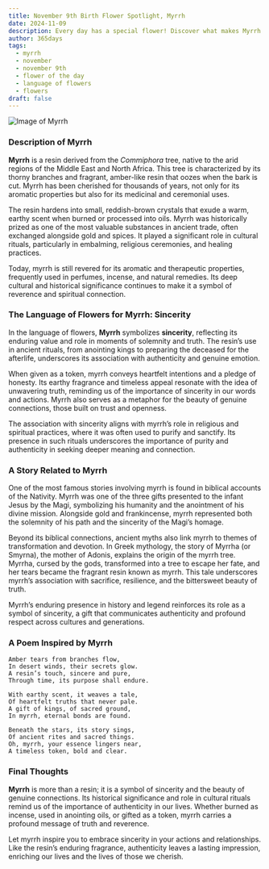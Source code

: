 ```yaml
---
title: November 9th Birth Flower Spotlight, Myrrh
date: 2024-11-09
description: Every day has a special flower! Discover what makes Myrrh unique as today’s birth flower and its symbolic meaning.
author: 365days
tags:
  - myrrh
  - november
  - november 9th
  - flower of the day
  - language of flowers
  - flowers
draft: false
---
```



![Image of Myrrh](https://cdn.pixabay.com/photo/2018/02/26/17/48/nature-3183605_1280.jpg#center)


### Description of Myrrh

**Myrrh** is a resin derived from the _Commiphora_ tree, native to the arid regions of the Middle East and North Africa. This tree is characterized by its thorny branches and fragrant, amber-like resin that oozes when the bark is cut. Myrrh has been cherished for thousands of years, not only for its aromatic properties but also for its medicinal and ceremonial uses.

The resin hardens into small, reddish-brown crystals that exude a warm, earthy scent when burned or processed into oils. Myrrh was historically prized as one of the most valuable substances in ancient trade, often exchanged alongside gold and spices. It played a significant role in cultural rituals, particularly in embalming, religious ceremonies, and healing practices.

Today, myrrh is still revered for its aromatic and therapeutic properties, frequently used in perfumes, incense, and natural remedies. Its deep cultural and historical significance continues to make it a symbol of reverence and spiritual connection.

### The Language of Flowers for Myrrh: Sincerity

In the language of flowers, **Myrrh** symbolizes **sincerity**, reflecting its enduring value and role in moments of solemnity and truth. The resin’s use in ancient rituals, from anointing kings to preparing the deceased for the afterlife, underscores its association with authenticity and genuine emotion.

When given as a token, myrrh conveys heartfelt intentions and a pledge of honesty. Its earthy fragrance and timeless appeal resonate with the idea of unwavering truth, reminding us of the importance of sincerity in our words and actions. Myrrh also serves as a metaphor for the beauty of genuine connections, those built on trust and openness.

The association with sincerity aligns with myrrh’s role in religious and spiritual practices, where it was often used to purify and sanctify. Its presence in such rituals underscores the importance of purity and authenticity in seeking deeper meaning and connection.

### A Story Related to Myrrh

One of the most famous stories involving myrrh is found in biblical accounts of the Nativity. Myrrh was one of the three gifts presented to the infant Jesus by the Magi, symbolizing his humanity and the anointment of his divine mission. Alongside gold and frankincense, myrrh represented both the solemnity of his path and the sincerity of the Magi’s homage.

Beyond its biblical connections, ancient myths also link myrrh to themes of transformation and devotion. In Greek mythology, the story of Myrrha (or Smyrna), the mother of Adonis, explains the origin of the myrrh tree. Myrrha, cursed by the gods, transformed into a tree to escape her fate, and her tears became the fragrant resin known as myrrh. This tale underscores myrrh’s association with sacrifice, resilience, and the bittersweet beauty of truth.

Myrrh’s enduring presence in history and legend reinforces its role as a symbol of sincerity, a gift that communicates authenticity and profound respect across cultures and generations.

### A Poem Inspired by Myrrh

```
Amber tears from branches flow,  
In desert winds, their secrets glow.  
A resin’s touch, sincere and pure,  
Through time, its purpose shall endure.  

With earthy scent, it weaves a tale,  
Of heartfelt truths that never pale.  
A gift of kings, of sacred ground,  
In myrrh, eternal bonds are found.  

Beneath the stars, its story sings,  
Of ancient rites and sacred things.  
Oh, myrrh, your essence lingers near,  
A timeless token, bold and clear.  
```

### Final Thoughts

**Myrrh** is more than a resin; it is a symbol of sincerity and the beauty of genuine connections. Its historical significance and role in cultural rituals remind us of the importance of authenticity in our lives. Whether burned as incense, used in anointing oils, or gifted as a token, myrrh carries a profound message of truth and reverence.

Let myrrh inspire you to embrace sincerity in your actions and relationships. Like the resin’s enduring fragrance, authenticity leaves a lasting impression, enriching our lives and the lives of those we cherish.
